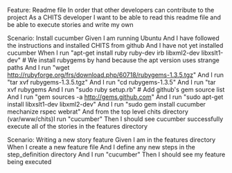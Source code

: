 Feature: Readme file
  In order that other developers can contribute to the project
  As a CHITS developer
  I want to be able to read this readme file and be able to execute stories and write my own

  Scenario: Install cucumber
    Given I am running Ubuntu
    And I have followed the instructions and installed CHITS from github
    And I have not yet installed cucumber
    When I run "apt-get install ruby ruby-dev irb libxml2-dev libxslt1-dev"
    # We install rubygems by hand because the apt version uses strange paths
    And I run "wget http://rubyforge.org/frs/download.php/60718/rubygems-1.3.5.tgz"
    And I run "tar xvf rubygems-1.3.5.tgz"
    And I run "cd rubygems-1.3.5"
    And I run "tar xvf rubygems
    And I run "sudo ruby setup.rb"
    # Add github's gem source list
    And I run "gem sources -a http://gems.github.com"
    And I run "sudo apt-get install libxslt1-dev libxml2-dev"
    And I run "sudo gem install cucumber mechanize rspec webrat"
    And from the top level chits directory (var/www/chits)I run "cucumber"
    Then I should see cucumber successfully execute all of the stories in the features directory

  Scenario: Writing a new story feature
    Given I am in the features directory
    When I create a new feature file
    And I define any new steps in the step_definition directory
    And I run "cucumber"
    Then I should see my feature being executed
